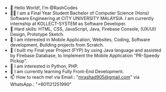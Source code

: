 - 👋 Hello World!, I’m @RashCodes
- 👨‍🎓 I am a Final Year Student Bachelor of Computer Science (Hons) Software Engineering at CITY UNIVERSITY MALAYSIA. I am currently internship at KOLLECT-SYSTEM as Software Developer.
- 💞️ Hard skills: HTML, CSS, JavaScript, Java, Firebase Console, (UX/UI) Design, Prototype Sketch. 
- 📱 I am interested in Mobile Application, Websites, Coding, Software development, Building projects from Scratch.
- 📱 I built my Final year Project (FYP) by using Java language and assisted by Firebase Database, to Implement the Mobile Application "PR-Speedy Pickup".
- 👀 I am interested in Python, PHP.
- 🌱 I am currently learning Fully Front-End Development.
- 📫 How to reach me! via Email.: "mrashad905@gmail.com" via WhatsApp.: "+601121251990"

<!---
RashCodes/RashCodes is a ✨ special ✨ repository because its `README.md` (this file) appears on your GitHub profile.
You can click the Preview link to take a look at your changes.
--->
